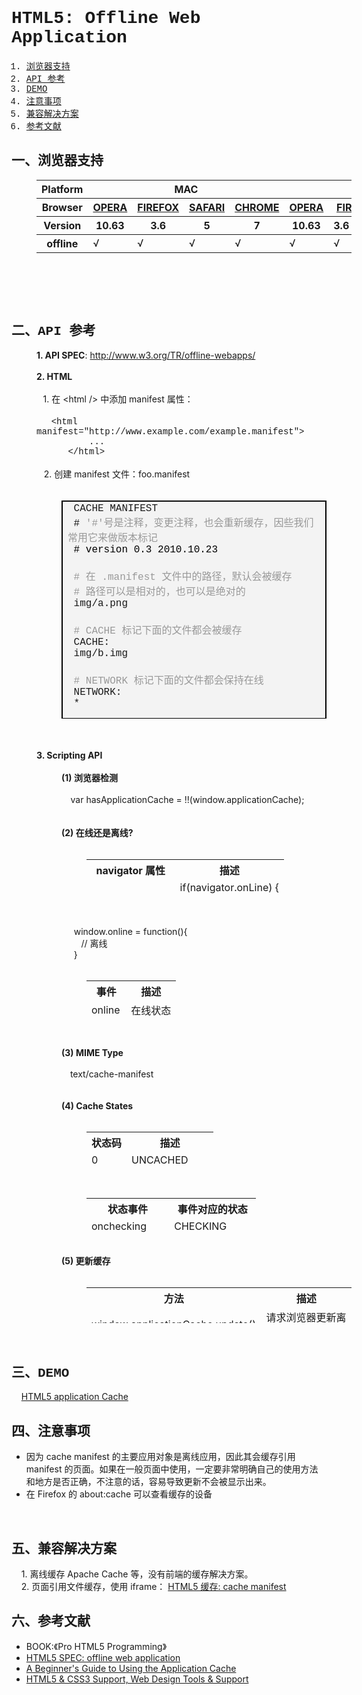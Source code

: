 <h1 style="font-family:Courier New">HTML5: Offline Web Application</h1>
<ol style="font-family:Courier New"><li><a href="#spec-browser" target="_self">浏览器支持</a></li>
<li><a href="#spec-api" target="_self">API 参考</a></li>
<li><a href="#spec-demo" target="_self">DEMO</a></li>
<li><a href="#spec-caution" target="_self">注意事项</a></li>
<li><a href="#spec-solution" target="_self">兼容解决方案</a></li>
<li><a href="#spec-ref" target="_self">参考文献</a></li>
</ol>
<h2 id="spec-browser" style="font-family:Courier New">一、浏览器支持</h2>
<table class="litmus-browser-support-results zeroBorder" style="margin-left:40px" summary="Browser support for HTML5 Forms Inputs" height="162" width="920">
<tbody>
<tr>
<th class="primary-heading" scope="row"><span class="offScreen">Platform</span></th>
<th class="primary-heading" colspan="4" scope="colgroup">MAC</th>
<th class="primary-heading" colspan="8" scope="colgroup">WIN</th>
<th class="offScreen">%</th>
</tr>
<tr>
<th class="row-heading secondary-heading" scope="row"><span class="offScreen">Browser</span></th>
<th class="browser-id browser-opera secondary-heading" colspan="1" scope="col"><a href="http://www.opera.com/browser/" target="_blank" title="Download the Opera web browser">OPERA</a></th>
<th class="browser-firefox browser-id secondary-heading" colspan="1" scope="col"><a href="http://www.mozilla-europe.org/en/firefox/" target="_blank" title="Download the Firefox web browser">FIREFOX</a></th>
<th class="browser-id browser-safari secondary-heading" colspan="1" scope="col"><a href="http://www.apple.com/safari/download/" target="_blank" title="Download the Safari web browser">SAFARI</a></th>
<th class="browser-chrome browser-id secondary-heading" colspan="1" scope="col"><a href="http://www.google.com/chrome/" target="_blank" title="Download the Chrome web browser">CHROME</a></th>
<th class="browser-id browser-opera secondary-heading" colspan="1" scope="col"><a href="http://www.opera.com/browser/" target="_blank" title="Download the Opera web browser">OPERA</a></th>
<th class="browser-firefox browser-id secondary-heading" colspan="2" scope="colgroup"><a href="http://www.mozilla-europe.org/en/firefox/" target="_blank" title="Download the Firefox web browser">FIREFOX</a></th>
<th class="browser-id browser-safari secondary-heading" colspan="1" scope="col"><a href="http://www.apple.com/safari/download/" target="_blank" title="Download the Safari web browser">SAFARI</a></th>
<th class="browser-id browser-ie secondary-heading" colspan="2" scope="colgroup"><a href="http://www.microsoft.com/ie/" target="_blank" title="Download the Ie web browser">IE</a></th>
<th class="browser-chrome browser-id secondary-heading" colspan="2" scope="colgroup"><a href="http://www.google.com/chrome/" target="_blank" title="Download the Chrome web browser">CHROME</a></th>
<th class="offScreen">&nbsp;</th>
</tr>
<tr>
<th class="row-heading tertiary-heading" scope="row"><span class="offScreen">Version</span></th>
<th class="tertiary-heading" scope="col"> 10.63 </th>
<th class="tertiary-heading" scope="col"> 3.6 </th>
<th class="tertiary-heading" scope="col"> 5 </th>
<th class="tertiary-heading" scope="col"> 7 </th>
<th class="tertiary-heading" scope="col"> 10.63 </th>
<th class="tertiary-heading" scope="col"> 3.6 </th>
<th class="tertiary-heading" scope="col"> 4.03 </th>
<th class="tertiary-heading" scope="col"> 5 </th>
<th class="tertiary-heading" scope="col"> 8 </th>
<th class="tertiary-heading" scope="col"> 9 </th>
<th class="tertiary-heading" scope="col"> 7 </th>
<th class="tertiary-heading" scope="col"> 8 </th>
<th class="offScreen">&nbsp;</th>
</tr>
</tbody>
 
<tbody>
<tr>
<th class="row-heading" scope="row">offline<br>
</th>
<td>√<br>
</td>
<td>√<br>
</td>
<td class="supported">√</td>
<td class="supported">√</td>
<td>√</td>
<td>√</td>
<td class="supported">√</td>
<td class="supported">√</td>
<td>-<br>
</td>
<td>-<br>
</td>
<td class="supported">√</td>
<td class="supported">√</td>
<td class="grade-limited support-grade"> 77%</td>
</tr>
</tbody>
</table>
<br>
<h2 id="spec-api" style="font-family:Courier New">二、API 参考</h2>
<div style="margin-left:40px"><b>1. API SPEC</b>: <a href="http://www.w3.org/TR/offline-webapps/" id="mgxz" title="http://www.w3.org/TR/offline-webapps/">http://www.w3.org/TR/offline-webapps/</a><br>
<br>
<b>2. HTML<br>
<br>
&nbsp;&nbsp;</b> 1. 在 &lt;html /&gt; 中添加 manifest 属性：<br>
<br>
&nbsp;&nbsp;&nbsp;&nbsp;&nbsp; <font face="Courier New"><span class="pun">&lt;</span><span class="tag">html</span> <span class="atn">manifest</span><span class="pun">=</span><span class="atv">"http://www.example.com/example.manifest"</span><span class="pun">&gt;</span><span class="pln"><br>
&nbsp; &nbsp;&nbsp; &nbsp;&nbsp;&nbsp; &nbsp;...<br>
</span><span class="pun">&nbsp;&nbsp;&nbsp;&nbsp;&nbsp; &lt;/</span><span class="tag">html</span><span class="pun">&gt;</span></font><br>
<br>
&nbsp;&nbsp; 2. 创建 manifest 文件：foo.manifest<br>
</div>
<div style="margin-left:80px"><span class="pln">&nbsp;</span>
<table id="vssq" bgcolor="#f3f3f3" border="1" bordercolor="#000000" cellpadding="3" cellspacing="0" height="349" width="572">
<tbody>
<tr>
<td style="text-align:left" width="100%"><span class="pln"><font face="Courier New"><span class="pln">&nbsp;CACHE MANIFEST</span></font></span><span class="pln"><font face="Courier New"><span class="pun"><br>
&nbsp;# <span class="pln"><font face="Courier New"><span class="pun"><font color="#999999">'#'号是注释，变更注释，也会重新缓存，因些我们常用它来做版本标记</font></span></font></span><br style="color:#999999">
</span></font></span><span class="pln"><font face="Courier New"><span class="pun">&nbsp;<font color="#000000"># version 0.3 2010.10.23</font></span></font></span><br>
<span class="pln"><span class="pun">&nbsp;&nbsp; &nbsp;&nbsp; </span></span><br>
<span class="pln"><font face="Courier New"><span class="pun">&nbsp;<font color="#999999"># 在 .manifest 文件中的路径，默认会被缓存</font></span></font></span><br style="color:#999999">
<span class="pln"><font face="Courier New"><span class="pun"><font color="#999999">&nbsp;# 路径可以是相对的，也可以是绝对的</font></span></font></span><br>
<span class="pln"><font face="Courier New"><span class="pun">&nbsp;img/</span><span class="pln">a</span><span class="pun">.</span><span class="pln">png</span></font></span><br>
<br>
<font face="Courier New"><span class="pln">&nbsp;<font color="#999999"># CACHE 标记下面的文件都会被缓存</font><br>
<font face="Courier New"><span class="pln">&nbsp;CACHE</span><span class="pun">:</span></font><br>
</span></font><font face="Courier New"><span class="pln">&nbsp;img/b.img</span></font><br>
<span class="pln">&nbsp;&nbsp; &nbsp;&nbsp;&nbsp; &nbsp;&nbsp;&nbsp; </span><br>
<font face="Courier New"><span class="pln">&nbsp;<font color="#999999"># NETWORK 标记下面的文件都会保持在线</font></span></font><br>
<font face="Courier New"><span class="pln">&nbsp;NETWORK:</span></font><br>
<font face="Courier New"><span class="pln">&nbsp;*</span></font><br>
<br>
<font face="Courier New"><span class="pln">&nbsp;<font color="#999999"># FALLBACK 是当文件有网络请求，但又处于离线状态的一种替代方案</font><br>
&nbsp;FALLBACK:<br>
&nbsp;/ajax /ajax_offline</span></font><br>
</td>
</tr>
</tbody>
</table>
<br>
</div>
<div style="margin-left:40px"><br>
</div>
<div style="margin-left:40px"><b>3. Scripting API</b><br>
<br>
</div>
<div style="margin-left:80px"><b>(1) 浏览器检测<br>
&nbsp;&nbsp;&nbsp; <br>
&nbsp;&nbsp;</b>&nbsp; var hasApplicationCache = !!(window.applicationCache);<br>
<br>
<b><br>
(2) 在线还是离线?<br>
<br>
</b>
<table class="litmus-browser-support-results zeroBorder" style="margin-left:40px" summary="Browser support for HTML5 Forms Inputs" height="57" width="495">
<tbody>
<tr>
<th class="tertiary-heading" scope="col"> navigator 属性<br>
</th>
<th class="tertiary-heading" scope="col"> 描述<br>
</th>
</tr>
<tr>
<td style="text-align:left">navigator.onLine<br>
</td>
<td style="text-align:left">if(navigator.onLine) {<br>
&nbsp;&nbsp;&nbsp; // 当前在线<br>
} else {<br>
&nbsp;&nbsp;&nbsp; // 当前离线<br>
}<br>
</td>
</tr>
</tbody>
</table>
<br>
&nbsp;&nbsp;&nbsp;&nbsp; <br>
&nbsp;&nbsp;&nbsp;&nbsp; window.online = function(){<br>
&nbsp;&nbsp; &nbsp;&nbsp;&nbsp;&nbsp; // 离线<br>
&nbsp;&nbsp; &nbsp; }<br>
<br>
<table class="litmus-browser-support-results zeroBorder" style="margin-left:40px" summary="Browser support for HTML5 Forms 
Inputs" height="57" width="495">
<tbody>
<tr>
<th class="tertiary-heading" scope="col"><b> 事件</b><br>
</th>
<th class="tertiary-heading" scope="col"><b> 描述</b><br>
</th>
</tr>
<tr>
<td style="text-align:left">online<br>
</td>
<td style="text-align:left">在线状态<br>
</td>
</tr>
<tr>
<td style="text-align:left">offline<br>
</td>
<td style="text-align:left">离线事件<br>
</td>
</tr>
</tbody>
</table>
<b><br>
&nbsp;&nbsp;&nbsp;</b> <b><br>
(3) MIME Type<br>
<br>
&nbsp;&nbsp;&nbsp;</b> text/cache-manifest<b><br>
<br>
<br>
(4) Cache States</b><br>
&nbsp;&nbsp; &nbsp;
<table class="litmus-browser-support-results zeroBorder" style="margin-left:40px" summary="Browser support for 
HTML5 Forms 
Inputs" height="57" width="495">
<tbody>
<tr>
<th class="tertiary-heading" scope="col"><b> 状态码</b><br>
</th>
<th class="tertiary-heading" scope="col"><b> 描述</b><br>
</th>
</tr>
<tr>
<td style="text-align:left">0<br>
</td>
<td style="text-align:left">UNCACHED<br>
</td>
</tr>
<tr>
<td style="text-align:left">1<br>
</td>
<td style="text-align:left">IDLE<br>
</td>
</tr>
<tr>
<td style="text-align:left">2<br>
</td>
<td style="text-align:left">CHECKING<br>
</td>
</tr>
<tr>
<td style="text-align:left">3<br>
</td>
<td style="text-align:left">DOWNLOADING<br>
</td>
</tr>
<tr>
<td style="text-align:left">4<br>
</td>
<td style="text-align:left">UPDATEREADY<br>
</td>
</tr>
<tr>
<td style="text-align:left">5<br>
</td>
<td style="text-align:left">OBSOLETE<br>
</td>
</tr>
</tbody>
</table>
<br>
<table class="litmus-browser-support-results zeroBorder" style="margin-left:40px" summary="Browser support for 
HTML5 Forms 
Inputs" height="57" width="495">
<tbody>
<tr>
<th class="tertiary-heading" scope="col"><b> 状态事件</b><br>
</th>
<th class="tertiary-heading" scope="col"><b> 事件对应的状态</b><br>
</th>
</tr>
<tr>
<td style="text-align:left">onchecking<br>
</td>
<td style="text-align:left">CHECKING<br>
</td>
</tr>
<tr>
<td style="text-align:left">ondownloading<br>
</td>
<td style="text-align:left">DOWNLOADING<br>
</td>
</tr>
<tr>
<td style="text-align:left">onupdateready<br>
</td>
<td style="text-align:left">UPDATEREADY<br>
</td>
</tr>
<tr>
<td style="text-align:left">onobsolete<br>
</td>
<td style="text-align:left">OBSOLETE<br>
</td>
</tr>
<tr>
<td style="text-align:left">oncached<br>
</td>
<td style="text-align:left">IDLE<br>
</td>
</tr>
<tr>
<td style="text-align:left">onerror<br>
</td>
<td style="text-align:left">发生错误<br>
</td>
</tr>
<tr>
<td style="text-align:left">onnoupdate<br>
</td>
<td style="text-align:left">没有变更<br>
</td>
</tr>
<tr>
<td style="text-align:left">onprogress<br>
</td>
<td style="text-align:left">正在缓存中<br>
</td>
</tr>
</tbody>
</table>
<b><br>
(5) 更新缓存</b><br>
&nbsp;&nbsp; &nbsp;
<table class="litmus-browser-support-results zeroBorder" style="margin-left:40px" summary="Browser support for 
HTML5 Forms 
Inputs" height="57" width="495">
<tbody>
<tr>
<th class="tertiary-heading" scope="col"><b> 方法</b><br>
</th>
<th class="tertiary-heading" scope="col"><b> 描述</b><br>
</th>
</tr>
<tr>
<td style="text-align:left">window.applicationCache.update()<br>
</td>
<td style="text-align:left">请求浏览器更新离线数据的缓存<br>
</td>
</tr>
</tbody>
</table>
<br>
</div>
<h2 id="spec-demo" style="font-family:Courier New">三、DEMO&nbsp;&nbsp; </h2>
&nbsp;&nbsp;&nbsp; <a href="http://sofish.de/file/html5/offline/" id="t1rk" title="HTML5 application Cache">HTML5 application Cache</a><br>
<h2 id="spec-caution" style="font-family:Courier New">四、注意事项</h2>
<ul><li>因为 cache manifest 的主要应用对象是离线应用，因此其会缓存引用 manifest 的页面。如果在一般页面中使用，一定要非常明确自己的使用方法和地方是否正确，不注意的话，容易导致更新不会被显示出来。</li>
<li>在 Firefox 的 about:cache 可以查看缓存的设备</li></ul>
<br>
<h2 id="spec-solution" style="font-family:Courier New">五、兼容解决方案</h2>
&nbsp;&nbsp;&nbsp; 1. 离线缓存 Apache Cache 等，没有前端的缓存解决方案。<br>
&nbsp;&nbsp;&nbsp; 2. 页面引用文件缓存，使用 iframe： <a href="http://sofish.de/1449" rel="bookmark" title="Permanent Links to
 HTML5 缓存: cache manifest">HTML5 缓存: cache manifest</a><br>
<h2 id="spec-ref" style="font-family:Courier New">六、参考文献</h2>
<ul><li>BOOK:《Pro HTML5 Programming》</li>
<li><a href="http://www.w3.org/TR/offline-webapps/" id="is2o" title="HTML5 SPEC: offline web application">HTML5 SPEC: offline web application</a></li>
<li><a href="http://www.html5rocks.com/tutorials/appcache/beginner/" id="iw6t" title="A Beginner's Guide to Using the Application Cache">A Beginner's Guide to Using the Application Cache</a><br>
</li>
<li><a href="http://www.findmebyip.com/litmus" title="HTML5 &amp; CSS3 Support, Web Design Tools &amp; Support">HTML5 &amp; CSS3 Support, Web Design Tools &amp; Support</a></li></ul>
<br style="font-family:Courier New">

